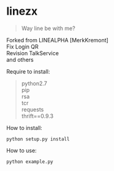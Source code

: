 # linezx
> Way line be with me?

Forked from LINEALPHA [MerkKremont]<br />
Fix Login QR<br />
Revision TalkService<br />
and others<br />

Require to install:

> python2.7<br />
> pip<br />
> rsa<br />
> tcr<br />
> requests<br />
> thrift==0.9.3<br />

How to install:
```
python setup.py install
```
How to use:
```
python example.py
```
